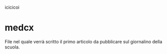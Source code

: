 
icicicoi

# medcx


File nel quale verrà scritto il primo articolo da pubblicare sul giornalino della scuola.


